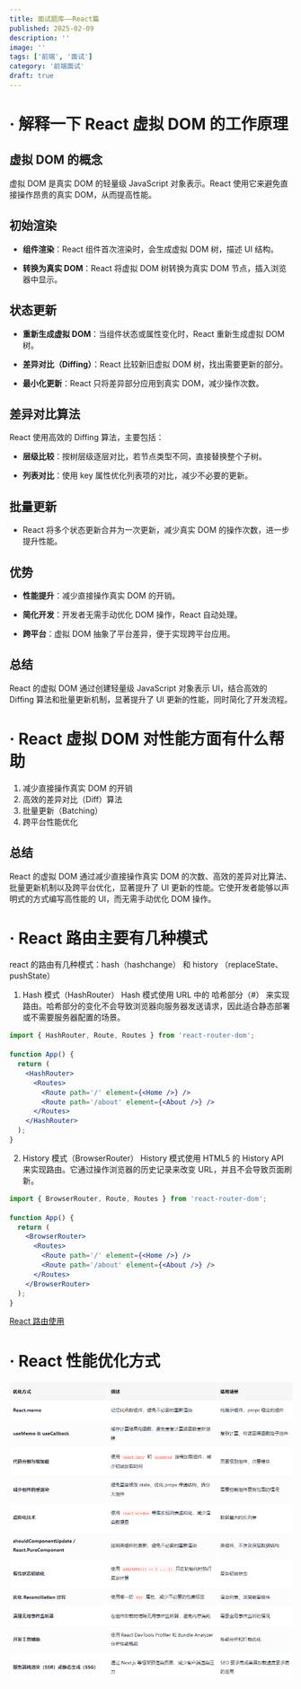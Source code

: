 ```yaml
---
title: 面试题库——React篇
published: 2025-02-09
description: ''
image: ''
tags: ['前端', '面试']
category: '前端面试'
draft: true
---
```


# · 解释一下 React 虚拟 DOM 的工作原理

## 虚拟 DOM 的概念

虚拟 DOM 是真实 DOM 的轻量级 JavaScript 对象表示。React 使用它来避免直接操作昂贵的真实 DOM，从而提高性能。

## 初始渲染

- **组件渲染**：React 组件首次渲染时，会生成虚拟 DOM 树，描述 UI 结构。

- **转换为真实 DOM**：React 将虚拟 DOM 树转换为真实 DOM 节点，插入浏览器中显示。

## 状态更新

- **重新生成虚拟 DOM**：当组件状态或属性变化时，React 重新生成虚拟 DOM 树。

- **差异对比（Diffing）**：React 比较新旧虚拟 DOM 树，找出需要更新的部分。

- **最小化更新**：React 只将差异部分应用到真实 DOM，减少操作次数。

## 差异对比算法

React 使用高效的 Diffing 算法，主要包括：

- **层级比较**：按树层级逐层对比，若节点类型不同，直接替换整个子树。

- **列表对比**：使用 key 属性优化列表项的对比，减少不必要的更新。

## 批量更新

- React 将多个状态更新合并为一次更新，减少真实 DOM 的操作次数，进一步提升性能。

## 优势

- **性能提升**：减少直接操作真实 DOM 的开销。

- **简化开发**：开发者无需手动优化 DOM 操作，React 自动处理。

- **跨平台**：虚拟 DOM 抽象了平台差异，便于实现跨平台应用。

## 总结

React 的虚拟 DOM 通过创建轻量级 JavaScript 对象表示 UI，结合高效的 Diffing 算法和批量更新机制，显著提升了 UI 更新的性能，同时简化了开发流程。

# · React 虚拟 DOM 对性能方面有什么帮助

1. 减少直接操作真实 DOM 的开销
2. 高效的差异对比（Diff）算法
3. 批量更新（Batching）
4. 跨平台性能优化

## 总结

React 的虚拟 DOM 通过减少直接操作真实 DOM 的次数、高效的差异对比算法、批量更新机制以及跨平台优化，显著提升了 UI 更新的性能。它使开发者能够以声明式的方式编写高性能的 UI，而无需手动优化 DOM 操作。

# · React 路由主要有几种模式

react 的路由有几种模式：hash（hashchange） 和 history （replaceState、pushState）

1. Hash 模式（HashRouter）
   Hash 模式使用 URL 中的 哈希部分（#） 来实现路由。哈希部分的变化不会导致浏览器向服务器发送请求，因此适合静态部署或不需要服务器配置的场景。

```jsx
import { HashRouter, Route, Routes } from 'react-router-dom';

function App() {
  return (
    <HashRouter>
      <Routes>
        <Route path='/' element={<Home />} />
        <Route path='/about' element={<About />} />
      </Routes>
    </HashRouter>
  );
}
```

2. History 模式（BrowserRouter）
   History 模式使用 HTML5 的 History API 来实现路由。它通过操作浏览器的历史记录来改变 URL，并且不会导致页面刷新。

```jsx
import { BrowserRouter, Route, Routes } from 'react-router-dom';

function App() {
  return (
    <BrowserRouter>
      <Routes>
        <Route path='/' element={<Home />} />
        <Route path='/about' element={<About />} />
      </Routes>
    </BrowserRouter>
  );
}
```

[React 路由使用](https://juejin.cn/post/7102047013818073096)

# · React 性能优化方式

![alt text](React性能优化方式.png)
